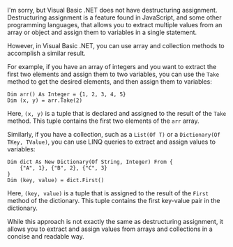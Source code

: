 I'm sorry, but Visual Basic .NET does not have destructuring assignment. Destructuring assignment is a feature found in JavaScript, and some other programming languages, that allows you to extract multiple values from an array or object and assign them to variables in a single statement.

However, in Visual Basic .NET, you can use array and collection methods to accomplish a similar result. 

For example, if you have an array of integers and you want to extract the first two elements and assign them to two variables, you can use the `Take` method to get the desired elements, and then assign them to variables:

```
Dim arr() As Integer = {1, 2, 3, 4, 5}
Dim (x, y) = arr.Take(2)
```

Here, `(x, y)` is a tuple that is declared and assigned to the result of the `Take` method. This tuple contains the first two elements of the `arr` array. 

Similarly, if you have a collection, such as a `List(Of T)` or a `Dictionary(Of TKey, TValue)`, you can use LINQ queries to extract and assign values to variables:

```
Dim dict As New Dictionary(Of String, Integer) From {
    {"A", 1}, {"B", 2}, {"C", 3}
}
Dim (key, value) = dict.First()
```

Here, `(key, value)` is a tuple that is assigned to the result of the `First` method of the dictionary. This tuple contains the first key-value pair in the dictionary. 

While this approach is not exactly the same as destructuring assignment, it allows you to extract and assign values from arrays and collections in a concise and readable way.